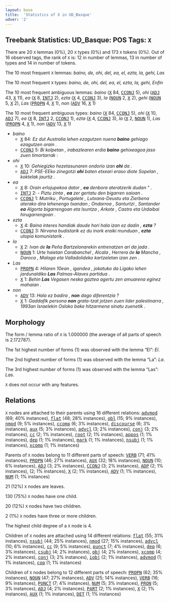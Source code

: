 ```yaml
---
layout: base
title:  'Statistics of X in UD_Basque'
udver: '2'
---
```


## Treebank Statistics: UD_Basque: POS Tags: `X`

There are 20 `X` lemmas (0%), 20 `X` types (0%) and 173 `X` tokens (0%).
Out of 16 observed tags, the rank of `X` is: 12 in number of lemmas, 13 in number of types and 14 in number of tokens.

The 10 most frequent `X` lemmas: <em>baino, de, ohi, del, ea, el, ezta, la, gehi, Las</em>

The 10 most frequent `X` types:  <em>baino, de, ohi, del, ea, el, ezta, la, gehi, Enfin</em>

The 10 most frequent ambiguous lemmas: <em>baino</em> (<tt><a href="eu-pos-X.html">X</a></tt> 84, <tt><a href="eu-pos-CCONJ.html">CCONJ</a></tt> 5), <em>ohi</em> (<tt><a href="eu-pos-ADJ.html">ADJ</a></tt> 43, <tt><a href="eu-pos-X.html">X</a></tt> 11), <em>ea</em> (<tt><a href="eu-pos-X.html">X</a></tt> 8, <tt><a href="eu-pos-INTJ.html">INTJ</a></tt> 2), <em>ezta</em> (<tt><a href="eu-pos-X.html">X</a></tt> 4, <tt><a href="eu-pos-CCONJ.html">CCONJ</a></tt> 3), <em>la</em> (<tt><a href="eu-pos-NOUN.html">NOUN</a></tt> 2, <tt><a href="eu-pos-X.html">X</a></tt> 2), <em>gehi</em> (<tt><a href="eu-pos-NOUN.html">NOUN</a></tt> 5, <tt><a href="eu-pos-X.html">X</a></tt> 2), <em>Las</em> (<tt><a href="eu-pos-PROPN.html">PROPN</a></tt> 4, <tt><a href="eu-pos-X.html">X</a></tt> 1), <em>non</em> (<tt><a href="eu-pos-ADV.html">ADV</a></tt> 16, <tt><a href="eu-pos-X.html">X</a></tt> 1)

The 10 most frequent ambiguous types:  <em>baino</em> (<tt><a href="eu-pos-X.html">X</a></tt> 84, <tt><a href="eu-pos-CCONJ.html">CCONJ</a></tt> 5), <em>ohi</em> (<tt><a href="eu-pos-X.html">X</a></tt> 10, <tt><a href="eu-pos-ADJ.html">ADJ</a></tt> 7), <em>ea</em> (<tt><a href="eu-pos-X.html">X</a></tt> 8, <tt><a href="eu-pos-INTJ.html">INTJ</a></tt> 2, <tt><a href="eu-pos-CCONJ.html">CCONJ</a></tt> 1), <em>ezta</em> (<tt><a href="eu-pos-X.html">X</a></tt> 4, <tt><a href="eu-pos-CCONJ.html">CCONJ</a></tt> 3), <em>la</em> (<tt><a href="eu-pos-X.html">X</a></tt> 2, <tt><a href="eu-pos-NOUN.html">NOUN</a></tt> 1), <em>Las</em> (<tt><a href="eu-pos-PROPN.html">PROPN</a></tt> 4, <tt><a href="eu-pos-X.html">X</a></tt> 1), <em>non</em> (<tt><a href="eu-pos-ADV.html">ADV</a></tt> 13, <tt><a href="eu-pos-X.html">X</a></tt> 1)


* <em>baino</em>
  * <tt><a href="eu-pos-X.html">X</a></tt> 84: <em>Ez dut Australia lehen ezagutzen nuena <b>baino</b> gehiago ezagutzen orain .</em>
  * <tt><a href="eu-pos-CCONJ.html">CCONJ</a></tt> 5: <em>Bi kolpetan , irabazlearen erdia <b>baino</b> gehixeagoa jaso zuen timortarrak :</em>
* <em>ohi</em>
  * <tt><a href="eu-pos-X.html">X</a></tt> 10: <em>Gehiegizko hezetasunaren ondorio izan <b>ohi</b> da .</em>
  * <tt><a href="eu-pos-ADJ.html">ADJ</a></tt> 7: <em>PSE-EEko zinegotzi <b>ohi</b> baten etxeari eraso diote Sopelan , koktelak jaurtiz .</em>
* <em>ea</em>
  * <tt><a href="eu-pos-X.html">X</a></tt> 8: <em>Orain erlojupekoa dator , <b>ea</b> denbora ateratzerik dudan " .</em>
  * <tt><a href="eu-pos-INTJ.html">INTJ</a></tt> 2: <em>- Piztu zinta , <b>ea</b> zer gertatu den bigarren saioan .</em>
  * <tt><a href="eu-pos-CCONJ.html">CCONJ</a></tt> 1: <em>Mutriku , Portugalete , Lutxana-Deustu eta Zierbena aterako dira lehenengo txandan ; Ondarroa , Santurtzi , Santander <b>ea</b> Algorta bigarrengoan eta Isuntza , Arkote , Castro eta Urdaibai hirugarrengoan .</em>
* <em>ezta</em>
  * <tt><a href="eu-pos-X.html">X</a></tt> 4: <em>Baina interes handiak daude hori hala izan ez dadin , <b>ezta</b> ?</em>
  * <tt><a href="eu-pos-CCONJ.html">CCONJ</a></tt> 3: <em>Nirvana budistarik ez du inork eraiki munduan , <b>ezta</b> utopia komunistarik .</em>
* <em>la</em>
  * <tt><a href="eu-pos-X.html">X</a></tt> 2: <em>Ivan de <b>la</b> Peña Bartzelonarekin entrenatzen ari da jada .</em>
  * <tt><a href="eu-pos-NOUN.html">NOUN</a></tt> 1: <em>Urte haietan Carabanchel , Alcala , Herrera de <b>la</b> Mancha , Daroca , Malaga eta Valladolideko kartzeletan izan zen .</em>
* <em>Las</em>
  * <tt><a href="eu-pos-PROPN.html">PROPN</a></tt> 4: <em>Hilaren 10ean , igandea , jokatuko da Ligako lehen jardunaldiko <b>Las</b> Palmas-Alaves partidua .</em>
  * <tt><a href="eu-pos-X.html">X</a></tt> 1: <em>Behin <b>Las</b> Vegasen neska gaztea agertu zen amuarena eginez mahaian .</em>
* <em>non</em>
  * <tt><a href="eu-pos-ADV.html">ADV</a></tt> 13: <em>Hala ez badira , <b>non</b> dago diferentzia ?</em>
  * <tt><a href="eu-pos-X.html">X</a></tt> 1: <em>Gaddafik persona <b>non</b> grata-tzat jotzen zuen lider palestinarra , 1993an Israelekin Osloko bake hitzarmena sinatu zuenetik .</em>

## Morphology

The form / lemma ratio of `X` is 1.000000 (the average of all parts of speech is 2.172787).

The 1st highest number of forms (1) was observed with the lemma “El”: <em>El</em>.

The 2nd highest number of forms (1) was observed with the lemma “La”: <em>La</em>.

The 3rd highest number of forms (1) was observed with the lemma “Las”: <em>Las</em>.

`X` does not occur with any features.


## Relations

`X` nodes are attached to their parents using 16 different relations: <tt><a href="eu-dep-advmod.html">advmod</a></tt> (69; 40% instances), <tt><a href="eu-dep-flat.html">flat</a></tt> (48; 28% instances), <tt><a href="eu-dep-obl.html">obl</a></tt> (15; 9% instances), <tt><a href="eu-dep-nmod.html">nmod</a></tt> (9; 5% instances), <tt><a href="eu-dep-ccomp.html">ccomp</a></tt> (6; 3% instances), <tt><a href="eu-dep-discourse.html">discourse</a></tt> (6; 3% instances), <tt><a href="eu-dep-aux.html">aux</a></tt> (5; 3% instances), <tt><a href="eu-dep-advcl.html">advcl</a></tt> (3; 2% instances), <tt><a href="eu-dep-conj.html">conj</a></tt> (3; 2% instances), <tt><a href="eu-dep-cc.html">cc</a></tt> (2; 1% instances), <tt><a href="eu-dep-root.html">root</a></tt> (2; 1% instances), <tt><a href="eu-dep-appos.html">appos</a></tt> (1; 1% instances), <tt><a href="eu-dep-dep.html">dep</a></tt> (1; 1% instances), <tt><a href="eu-dep-mark.html">mark</a></tt> (1; 1% instances), <tt><a href="eu-dep-nsubj.html">nsubj</a></tt> (1; 1% instances), <tt><a href="eu-dep-xcomp.html">xcomp</a></tt> (1; 1% instances)

Parents of `X` nodes belong to 11 different parts of speech: <tt><a href="eu-pos-VERB.html">VERB</a></tt> (71; 41% instances), <tt><a href="eu-pos-PROPN.html">PROPN</a></tt> (46; 27% instances), <tt><a href="eu-pos-AUX.html">AUX</a></tt> (32; 18% instances), <tt><a href="eu-pos-NOUN.html">NOUN</a></tt> (10; 6% instances), <tt><a href="eu-pos-ADJ.html">ADJ</a></tt> (3; 2% instances), <tt><a href="eu-pos-CCONJ.html">CCONJ</a></tt> (3; 2% instances), <tt><a href="eu-pos-ADP.html">ADP</a></tt> (2; 1% instances),  (2; 1% instances), <tt><a href="eu-pos-X.html">X</a></tt> (2; 1% instances), <tt><a href="eu-pos-ADV.html">ADV</a></tt> (1; 1% instances), <tt><a href="eu-pos-NUM.html">NUM</a></tt> (1; 1% instances)

21 (12%) `X` nodes are leaves.

130 (75%) `X` nodes have one child.

20 (12%) `X` nodes have two children.

2 (1%) `X` nodes have three or more children.

The highest child degree of a `X` node is 4.

Children of `X` nodes are attached using 14 different relations: <tt><a href="eu-dep-flat.html">flat</a></tt> (55; 31% instances), <tt><a href="eu-dep-nsubj.html">nsubj</a></tt> (44; 25% instances), <tt><a href="eu-dep-nmod.html">nmod</a></tt> (27; 15% instances), <tt><a href="eu-dep-advcl.html">advcl</a></tt> (10; 6% instances), <tt><a href="eu-dep-cc.html">cc</a></tt> (9; 5% instances), <tt><a href="eu-dep-punct.html">punct</a></tt> (7; 4% instances), <tt><a href="eu-dep-dep.html">dep</a></tt> (6; 3% instances), <tt><a href="eu-dep-csubj.html">csubj</a></tt> (4; 2% instances), <tt><a href="eu-dep-obj.html">obj</a></tt> (4; 2% instances), <tt><a href="eu-dep-xcomp.html">xcomp</a></tt> (4; 2% instances), <tt><a href="eu-dep-conj.html">conj</a></tt> (3; 2% instances), <tt><a href="eu-dep-iobj.html">iobj</a></tt> (2; 1% instances), <tt><a href="eu-dep-advmod.html">advmod</a></tt> (1; 1% instances), <tt><a href="eu-dep-cop.html">cop</a></tt> (1; 1% instances)

Children of `X` nodes belong to 12 different parts of speech: <tt><a href="eu-pos-PROPN.html">PROPN</a></tt> (62; 35% instances), <tt><a href="eu-pos-NOUN.html">NOUN</a></tt> (47; 27% instances), <tt><a href="eu-pos-ADV.html">ADV</a></tt> (25; 14% instances), <tt><a href="eu-pos-VERB.html">VERB</a></tt> (16; 9% instances), <tt><a href="eu-pos-PUNCT.html">PUNCT</a></tt> (7; 4% instances), <tt><a href="eu-pos-NUM.html">NUM</a></tt> (5; 3% instances), <tt><a href="eu-pos-PRON.html">PRON</a></tt> (5; 3% instances), <tt><a href="eu-pos-ADJ.html">ADJ</a></tt> (4; 2% instances), <tt><a href="eu-pos-PART.html">PART</a></tt> (2; 1% instances), <tt><a href="eu-pos-X.html">X</a></tt> (2; 1% instances), <tt><a href="eu-pos-AUX.html">AUX</a></tt> (1; 1% instances), <tt><a href="eu-pos-DET.html">DET</a></tt> (1; 1% instances)

